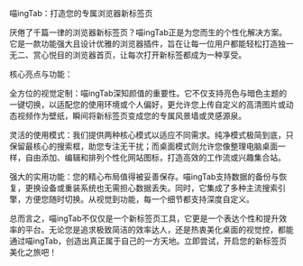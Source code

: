 喵ingTab：打造您的专属浏览器新标签页

厌倦了千篇一律的浏览器新标签页？喵ingTab正是为您而生的个性化解决方案。它是一款功能强大且设计优雅的浏览器插件，旨在让每一位用户都能轻松打造独一无二、赏心悦目的浏览器首页，让每次打开新标签都成为一种享受。

核心亮点与功能：

全方位的视觉定制：喵ingTab深知颜值的重要性。它不仅支持亮色与暗色主题的一键切换，以适配您的使用环境或个人偏好，更允许您上传自定义的高清图片或动态视频作为壁纸，瞬间将新标签页变成您的专属风景墙或灵感源泉。

灵活的使用模式：我们提供两种核心模式以适应不同需求。纯净模式极简到底，只保留最核心的搜索框，助您专注无干扰；而桌面模式则允许您像整理电脑桌面一样，自由添加、编辑和排列个性化网站图标，打造高效的工作流或兴趣集合站。

强大的实用功能：您的精心布局值得被妥善保存。喵ingTab支持数据的备份与恢复，更换设备或重装系统也无需担心数据丢失。同时，它集成了多种主流搜索引擎，方便您随时切换。从视觉到功能，每一个细节都支持深度自定义。

总而言之，喵ingTab不仅仅是一个新标签页工具，它更是一个表达个性和提升效率的平台。无论您是追求极致简洁的效率达人，还是热衷美化桌面的视觉控，都能通过喵ingTab，创造出真正属于自己的一方天地。立即尝试，开启您的新标签页美化之旅吧！
